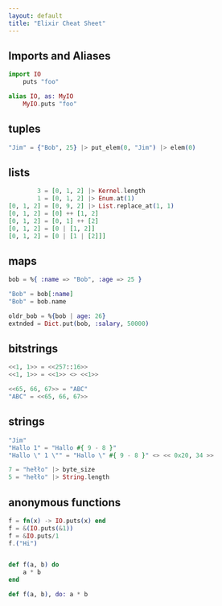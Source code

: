 ```yaml
---
layout: default
title: "Elixir Cheat Sheet"
---
```


## Imports and Aliases

```elixir
import IO
	puts "foo"

alias IO, as: MyIO
	MyIO.puts "foo"
```

## tuples

```elixir
"Jim" = {"Bob", 25} |> put_elem(0, "Jim") |> elem(0)
```

## lists

```elixir
        3 = [0, 1, 2] |> Kernel.length
        1 = [0, 1, 2] |> Enum.at(1)
[0, 1, 2] = [0, 9, 2] |> List.replace_at(1, 1)
[0, 1, 2] = [0] ++ [1, 2]
[0, 1, 2] = [0, 1] ++ [2]
[0, 1, 2] = [0 | [1, 2]]
[0, 1, 2] = [0 | [1 | [2]]]
```

## maps

```elixir
bob = %{ :name => "Bob", :age => 25 }

"Bob" = bob[:name]
"Bob" = bob.name

oldr_bob = %{bob | age: 26}
extnded = Dict.put(bob, :salary, 50000)
```
## bitstrings

```elixir
<<1, 1>> = <<257::16>>
<<1, 1>> = <<1>> <> <<1>>

<<65, 66, 67>> = "ABC"
"ABC" = <<65, 66, 67>>
```

## strings

```elixir
"Jim"
"Hallo 1" = "Hallo #{ 9 - 8 }"
"Hallo \" 1 \"" = "Hallo \" #{ 9 - 8 }" <> << 0x20, 34 >>

7 = "hełło" |> byte_size
5 = "hełło" |> String.length
```

## anonymous functions

```elixir
f = fn(x) -> IO.puts(x) end
f = &(IO.puts(&1))
f = &IO.puts/1
f.("Hi")


def f(a, b) do
	a * b
end

def f(a, b), do: a * b
```
